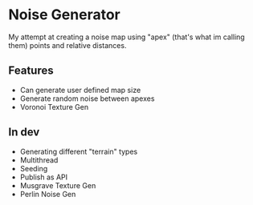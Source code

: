 # Noise Generator
My attempt at creating a noise map using "apex" (that's what im calling them) points and relative distances.

## Features
- Can generate user defined map size
- Generate random noise between apexes
- Voronoi Texture Gen

## In dev
- Generating different "terrain" types
- Multithread
- Seeding
- Publish as API
- Musgrave Texture Gen
- Perlin Noise Gen
